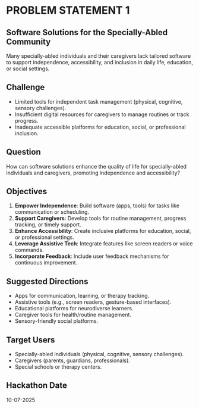 # PROBLEM STATEMENT 1

## Software Solutions for the Specially-Abled Community

Many specially-abled individuals and their caregivers lack tailored software to support independence, accessibility, and inclusion in daily life, education, or social settings.

## Challenge

- Limited tools for independent task management (physical, cognitive, sensory challenges).
- Insufficient digital resources for caregivers to manage routines or track progress.
- Inadequate accessible platforms for education, social, or professional inclusion.

## Question

How can software solutions enhance the quality of life for specially-abled individuals and caregivers, promoting independence and accessibility?

## Objectives

1. **Empower Independence**: Build software (apps, tools) for tasks like communication or scheduling.
2. **Support Caregivers**: Develop tools for routine management, progress tracking, or timely support.
3. **Enhance Accessibility**: Create inclusive platforms for education, social, or professional settings.
4. **Leverage Assistive Tech**: Integrate features like screen readers or voice commands.
5. **Incorporate Feedback**: Include user feedback mechanisms for continuous improvement.

## Suggested Directions

- Apps for communication, learning, or therapy tracking.
- Assistive tools (e.g., screen readers, gesture-based interfaces).
- Educational platforms for neurodiverse learners.
- Caregiver tools for health/routine management.
- Sensory-friendly social platforms.

## Target Users

- Specially-abled individuals (physical, cognitive, sensory challenges).
- Caregivers (parents, guardians, professionals).
- Special schools or therapy centers.

## Hackathon Date
10-07-2025
